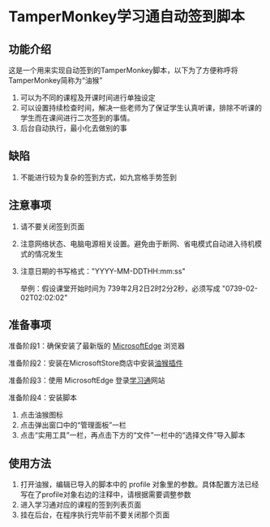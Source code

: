 # TamperMonkey学习通自动签到脚本
## 功能介绍
这是一个用来实现自动签到的TamperMonkey脚本，以下为了方便称呼将TamperMonkey简称为“油猴”

1. 可以为不同的课程及开课时间进行单独设定
2. 可以设置持续检查时间，解决一些老师为了保证学生认真听课，排除不听课的学生而在课间进行二次签到的事情。
3. 后台自动执行，最小化去做别的事

## 缺陷
1. 不能进行较为复杂的签到方式，如九宫格手势签到

## 注意事项
1. 请不要关闭签到页面
2. 注意网络状态、电脑电源相关设置。避免由于断网、省电模式自动进入待机模式的情况发生
3. 注意日期的书写格式："YYYY-MM-DDTHH:mm:ss"

    举例：假设课堂开始时间为 739年2月2日2时2分2秒，必须写成 "0739-02-02T02:02:02"

## 准备事项
准备阶段1：确保安装了最新版的 [MicrosoftEdge](https://www.microsoft.com/zh-cn/edge) 浏览器

准备阶段2：安装在MicrosoftStore商店中安装[油猴插件](https://microsoftedge.microsoft.com/addons/detail/iikmkjmpaadaobahmlepeloendndfphd?hl=zh-CN)

准备阶段3：使用 MicrosoftEdge 登录[学习通](http://www.xuexi365.com/)网站

准备阶段4：安装脚本
1. 点击油猴图标
2. 点击弹出窗口中的“管理面板”一栏
3. 点击“实用工具”一栏，再点击下方的“文件”一栏中的“选择文件”导入脚本


## 使用方法

1. 打开油猴，编辑已导入的脚本中的 profile 对象里的参数。具体配置方法已经写在了profile对象右边的注释中，请根据需要调整参数
2. 进入学习通对应的课程的签到列表页面
3. 挂在后台，在程序执行完毕前不要关闭那个页面

